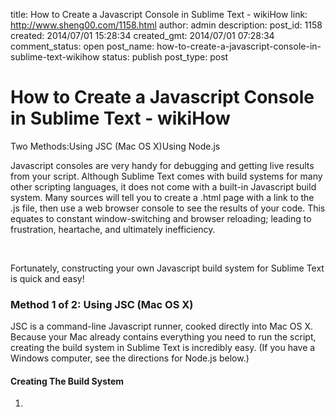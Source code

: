 title: How to Create a Javascript Console in Sublime Text - wikiHow
link: http://www.sheng00.com/1158.html
author: admin
description: 
post_id: 1158
created: 2014/07/01 15:28:34
created_gmt: 2014/07/01 07:28:34
comment_status: open
post_name: how-to-create-a-javascript-console-in-sublime-text-wikihow
status: publish
post_type: post

# How to Create a Javascript Console in Sublime Text - wikiHow

Two Methods:Using JSC (Mac OS X)Using Node.js

Javascript consoles are very handy for debugging and getting live results from your script. Although Sublime Text comes with build systems for many other scripting languages, it does not come with a built-in Javascript build system. Many sources will tell you to create a .html page with a link to the .js file, then use a web browser console to see the results of your code. This equates to constant window-switching and browser reloading; leading to frustration, heartache, and ultimately inefficiency.

 

Fortunately, constructing your own Javascript build system for Sublime Text is quick and easy!

### Method 1 of 2: Using JSC (Mac OS X)

JSC is a command-line Javascript runner, cooked directly into Mac OS X. Because your Mac already contains everything you need to run the script, creating the build system in Sublime Text is incredibly easy. (If you have a Windows computer, see the directions for Node.js below.)

#### Creating The Build System

  1.